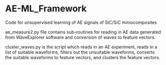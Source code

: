 # AE-ML_Framework
Code for unsupervised learning of AE signals of SiC/SiC miniocomposites

ae_measure2.py file contains sub-routines for reading in AE data generated from WaveExplorer software and conversion of waves to feature vectors.

cluster_waves.py is the script which reads in an AE experiment, reads in a list of suitable waveforms, filters out the unsuitable waveforms, converts the suitable
waveforms to feature vectors, and clusters the feature vectors.







